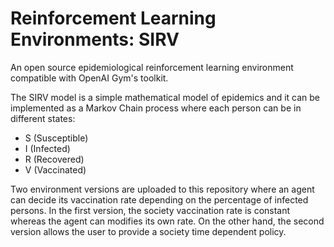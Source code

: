 # Reinforcement Learning Environments: SIRV

An open source epidemiological reinforcement learning environment compatible with OpenAI Gym's toolkit.

The SIRV model is a simple mathematical model of epidemics and it can be implemented as a Markov Chain process where each person can be in different states:
- S (Susceptible)
- I (Infected)
- R (Recovered)
- V (Vaccinated)

Two environment versions are uploaded to this repository where an agent can decide its vaccination rate depending on the percentage of infected persons. In the first version, the society vaccination rate is constant whereas the agent can modifies its own rate. On the other hand, the second version allows the user to provide a society time dependent policy.
